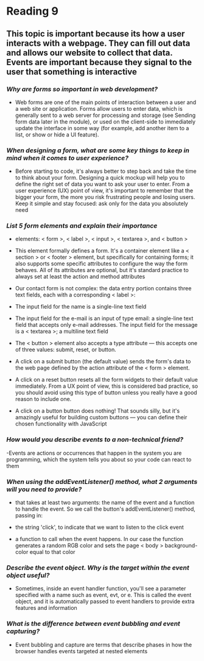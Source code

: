 # Reading 9 #

## This topic is important because its how a user interacts with a webpage. They can fill out data and allows our website to collect that data. Events are important because they signal to the user that something is interactive ##

### *Why are forms so important in web development?* ###

- Web forms are one of the main points of interaction between a user and a web site or application. Forms allow users to enter data, which is generally sent to a web server for processing and storage (see Sending form data later in the module), or used on the client-side to immediately update the interface in some way (for example, add another item to a list, or show or hide a UI feature).

### *When designing a form, what are some key things to keep in mind when it comes to user experience?* ###

- Before starting to code, it's always better to step back and take the time to think about your form. Designing a quick mockup will help you to define the right set of data you want to ask your user to enter. From a user experience (UX) point of view, it's important to remember that the bigger your form, the more you risk frustrating people and losing users. Keep it simple and stay focused: ask only for the data you absolutely need

### *List 5 form elements and explain their importance* ###

- elements: < form >, < label >, < input >, < textarea >, and < button >

- This element formally defines a form. It's a container element like a < section > or < footer > element, but specifically for containing forms; it also supports some specific attributes to configure the way the form behaves. All of its attributes are optional, but it's standard practice to always set at least the action and method attributes

- Our contact form is not complex: the data entry portion contains three text fields, each with a corresponding < label >:

- The input field for the name is a single-line text field

- The input field for the e-mail is an input of type email: a single-line text field that accepts only e-mail addresses.
The input field for the message is a < textarea >; a multiline text field

- The < button > element also accepts a type attribute — this accepts one of three values: submit, reset, or button.

- A click on a submit button (the default value) sends the form's data to the web page defined by the action attribute of the < form > element.

- A click on a reset button resets all the form widgets to their default value immediately. From a UX point of view, this is considered bad practice, so you should avoid using this type of button unless you really have a good reason to include one.

- A click on a button button does nothing! That sounds silly, but it's amazingly useful for building custom buttons — you can define their chosen functionality with JavaScript

### *How would you describe events to a non-technical friend?* ###

-Events are actions or occurrences that happen in the system you are programming, which the system tells you about so your code can react to them

### *When using the addEventListener() method, what 2 arguments will you need to provide?* ###

- that takes at least two arguments: the name of the event and a function to handle the event. So we call the button's addEventListener() method, passing in:

- the string 'click', to indicate that we want to listen to the click event

- a function to call when the event happens. In our case the function generates a random RGB color and sets the page < body > background-color equal to that color

### *Describe the event object. Why is the target within the event object useful?* ###

- Sometimes, inside an event handler function, you'll see a parameter specified with a name such as event, evt, or e. This is called the event object, and it is automatically passed to event handlers to provide extra features and information

### *What is the difference between event bubbling and event capturing?* ###

- Event bubbling and capture are terms that describe phases in how the browser handles events targeted at nested elements